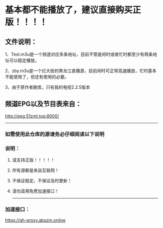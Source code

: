 # 基本都不能播放了，建议直接购买正版！！！！


## 文件说明：
   1、Test.m3u是一个频道对应多条地址，目前不管是闲时或者忙时都至少有两条地址可以稳定播放。
   
   2、zby.m3u是一个烂大街的黑龙江直播源，目前闲时可正常高速播放，忙时基本不能使用了，但还有使用的必要。

   3、由于原作者删库，只有我的电视2.2.5版本
## 频道EPG以及节目表来自：
http://epg.51zmt.top:8000/

   ------   ------   ------
   
### 如需使用此仓库的源请务必仔细阅读以下说明

### 说明：

1. 请支持正版！！！！！

2. 所有源都是来自互联网！

3. 不保证稳定，不保证及时更新！

4. 请勿滥用免费加速接口！

   ------    ------   ------

### 加速接口：
https://gh-proxy.abszm.online
